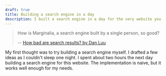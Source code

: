```yaml
---
draft: true
title: Building a search engine in a day
description: I built a search engine in a day for the very website you are reading this on.
---
```


> How is Marginalia, a search engine built by a single person, so good?
>
> -- [How bad are search results? by Dan Luu](https://danluu.com/seo-spam/)

My first thought was to try building a search engine myself. I drafted a few ideas as I couldn't sleep one night. I spent about two hours the next day building a search engine for this website. The implementation is naive, but it works well enough for my needs.
